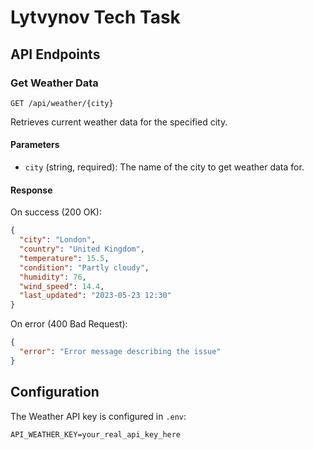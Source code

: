 # Lytvynov Tech Task

## API Endpoints

### Get Weather Data

```
GET /api/weather/{city}
```

Retrieves current weather data for the specified city.

#### Parameters

- `city` (string, required): The name of the city to get weather data for.

#### Response

On success (200 OK):

```json
{
  "city": "London",
  "country": "United Kingdom",
  "temperature": 15.5,
  "condition": "Partly cloudy",
  "humidity": 76,
  "wind_speed": 14.4,
  "last_updated": "2023-05-23 12:30"
}
```

On error (400 Bad Request):

```json
{
  "error": "Error message describing the issue"
}
```

## Configuration

The Weather API key is configured in `.env`:

```dotenv
API_WEATHER_KEY=your_real_api_key_here
```